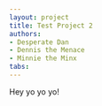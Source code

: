 ```yaml
---
layout: project
title: Test Project 2
authors:
- Desperate Dan
- Dennis the Menace
- Minnie the Minx
tabs:
---
```


Hey yo yo yo!
